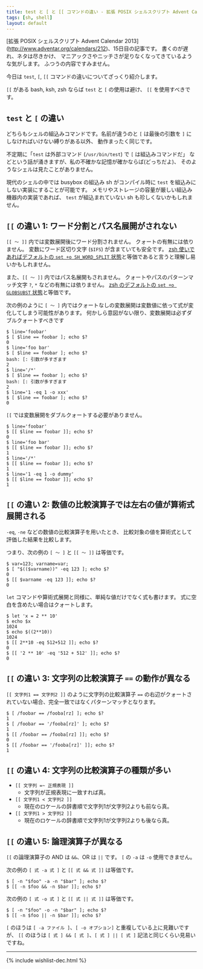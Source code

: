 ```yaml
---
title: test と [ と [[ コマンドの違い - 拡張 POSIX シェルスクリプト Advent Calendar 2013
tags: [sh, shell]
layout: default
---
```


[拡張 POSIX シェルスクリプト Advent Calendar 2013]
(http://www.adventar.org/calendars/212)、15日目の記事です。
書くのが遅れ、ネタは尽きかけ、
マニアックさやニッチさが足りなくなってきているような気がします。
ふつうの内容ですみません。

今日は `test`, `[`, `[[` コマンドの違いについてざっくり紹介します。

`[[` がある bash, ksh, zsh ならば `test` と `[` の使用は避け、
`[[` を使用すべきです。

`test` と `[` の違い
----------------------------------------------------------------------

どちらもシェルの組込みコマンドです。名前が違うのと
`[` は最後の引数を `]` にしなければいけない縛りがある以外、
動作まったく同じです。

不定期に「`test` は外部コマンド (`/usr/bin/test`) で `[` は組込みコマンドだ」
などという話が涌きますが、私の不確かな記憶が確かならば(どっちだよ)、
そのようなシェルは見たことがありません。

現代のシェルの中では busybox の組込み sh がコンパイル時に
`test` を組込みにしない実装にすることが可能です。
メモリやストレージの容量が厳しい組込み機器内の実装であれば、
`test` が組込まれていない sh も珍しくないかもしれません。

`[[` の違い 1: ワード分割とパス名展開がされない
----------------------------------------------------------------------

`[[ 〜 ]]` 内では変数展開後にワード分割されません。
クォートの有無には依りません。
変数にワード区切り文字 (`$IFS`) が含まていても安全です。
[zsh 使いであればデフォルトの `set +o SH_WORD_SPLIT` 状態](/2013/12/03/zsh-scripting.sh-advent-calendar.html)と等価であると言うと理解し易いかもしれません。

また、`[[ 〜 ]]` 内ではパス名展開もされません。
クォートやパスのパターンマッチ文字 `?`, `*` などの有無には依りません。
[zsh のデフォルトの `set +o GLOBSUBST` 状態](/2013/12/03/zsh-scripting.sh-advent-calendar.html)と等価です。

次の例のように `[ 〜 ]`
内ではクォートなしの変数展開は変数値に依って式が変化してしまう可能性があります。
何かしら意図がない限り、変数展開は必ずダブルクォートすべきです

``` console
$ line='foobar'
$ [ $line == foobar ]; echo $?
0
$ line='foo bar'
$ [ $line == foobar ]; echo $?
bash: [: 引数が多すぎます
2
$ line='/*'
$ [ $line == foobar ]; echo $?
bash: [: 引数が多すぎます
2
$ line='1 -eq 1 -o xxx'
$ [ $line == foobar ]; echo $?
0
```

`[[` では変数展開をダブルクォートする必要がありません。

``` console
$ line='foobar'
$ [[ $line == foobar ]]; echo $?
0
$ line='foo bar'
$ [[ $line == foobar ]]; echo $?
1
$ line='/*'
$ [[ $line == foobar ]]; echo $?
1
$ line='1 -eq 1 -o dummy'
$ [[ $line == foobar ]]; echo $?
1
```

`[[` の違い 2: 数値の比較演算子では左右の値が算術式展開される
----------------------------------------------------------------------

`-eq`, `-ne` などの数値の比較演算子を用いたとき、
比較対象の値を算術式として評価した結果を比較します。

つまり、次の例の `[ 〜 ]` と `[[ 〜 ]]` は等価です。

``` console
$ var=123; varname=var;
$ [ "$(($varname))" -eq 123 ]; echo $?
0
$ [[ $varname -eq 123 ]]; echo $?
0
```

`let` コマンドや算術式展開と同様に、単純な値だけでなく式も書けます。
式に空白を含めたい場合はクォートします。

``` console
$ let 'x = 2 ** 10'
$ echo $x
1024
$ echo $((2**10))
1024
$ [[ 2**10 -eq 512+512 ]]; echo $?
0
$ [[ '2 ** 10' -eq '512 + 512' ]]; echo $?
0
```

`[[` の違い 3: 文字列の比較演算子 `==` の動作が異なる
----------------------------------------------------------------------

`[[ 文字列1 == 文字列2 ]]` のように文字列の比較演算子 `==`
の右辺がクォートされていない場合、完全一致ではなくパターンマッチとなります。

``` console
$ [ /foobar == /fooba[rz] ]; echo $?
1
$ [ /foobar == '/fooba[rz]' ]; echo $?
1
$ [[ /foobar == /fooba[rz] ]]; echo $?
0
$ [[ /foobar == '/fooba[rz]' ]]; echo $?
1
```

`[[` の違い 4: 文字列の比較演算子の種類が多い
----------------------------------------------------------------------

  * `[[ 文字列 =~ 正規表現 ]]`
    * 文字列が正規表現に一致すれば真。
  * `[[ 文字列1 < 文字列2 ]]`
    * 現在のロケールの辞書順で文字列1が文字列2よりも前なら真。
  * `[[ 文字列1 > 文字列2 ]]`
    * 現在のロケールの辞書順で文字列1が文字列2よりも後なら真。

`[[` の違い 5: 論理演算子が異なる
----------------------------------------------------------------------

`[[` の論理演算子の AND は `&&`、OR は `||` です。
`[` の `-a` は `-o` 使用できません。

次の例の `[ 式 -a 式 ]` と `[[ 式 && 式 ]]` は等価です。

``` console
$ [ -n "$foo" -a -n "$bar" ]; echo $?
$ [[ -n $foo && -n $bar ]]; echo $?
```

次の例の `[ 式 -o 式 ]` と `[[ 式 || 式 ]]` は等価です。

``` console
$ [ -n "$foo" -o -n "$bar" ]; echo $?
$ [[ -n $foo || -n $bar ]]; echo $?
```

`[` のほうは `[ -a ファイル ]`、`[ -o オプション]` と重複している上に見難いですが、
`[[` のほうは `[ 式 ] && [ 式 ]`、`[ 式 ] || [ 式 ]` 記法と同じくらい見易いですね。

* * *

{% include wishlist-dec.html %}

